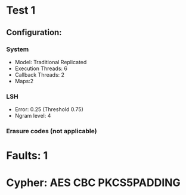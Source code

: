 # Test 1

## Configuration:

### System

* Model: Traditional Replicated
* Execution Threads: 6
* Callback Threads: 2
* Maps:2

### LSH

* Error: 0.25 (Threshold 0.75)
* Ngram level: 4

### Erasure codes (not applicable)
# Faults: 1
# Cypher: AES CBC PKCS5PADDING
